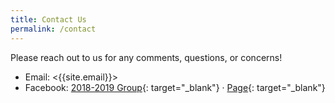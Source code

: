 ```yaml
---
title: Contact Us
permalink: /contact
---
```


Please reach out to us for any comments, questions, or concerns!

* Email: <{{site.email}}>
* Facebook: [2018-2019 Group](https://www.facebook.com/groups/aacfla.18.19/){: target="_blank"} &middot; [Page](https://www.facebook.com/aacfla){: target="_blank"}
